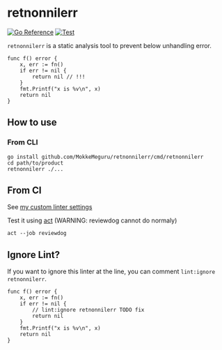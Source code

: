 # retnonnilerr

[![Go Reference](https://pkg.go.dev/badge/github.com/MokkeMeguru/retnonnilerr.svg)](https://pkg.go.dev/github.com/MokkeMeguru/retnonnilerr)
[![Test](https://github.com/MokkeMeguru/retnonnilerr/actions/workflows/ci.yml/badge.svg)](https://github.com/MokkeMeguru/retnonnilerr/actions/workflows/ci.yml)

`retnonnilerr` is a static analysis tool to prevent below unhandling error.

```golang
func f() error {
    x, err := fn()
    if err != nil {
        return nil // !!!
    }
    fmt.Printf("x is %v\n", x)
    return nil
}
```

## How to use

### From CLI

```
go install github.com/MokkeMeguru/retnonnilerr/cmd/retnonnilerr
cd path/to/product
retnonnilerr ./...
```

## From CI

See [my custom linter settings](./.github/workflows/ci.yml)

Test it using [act](https://github.com/nektos/act) (WARNING: reviewdog cannot do normaly)

```
act --job reviewdog
```

## Ignore Lint?

If you want to ignore this linter at the line, you can comment `lint:ignore retnonnilerr`.

```golang
func f() error {
    x, err := fn()
    if err != nil {
        // lint:ignore retnonnilerr TODO fix
        return nil
    }
    fmt.Printf("x is %v\n", x)
    return nil
}
```
